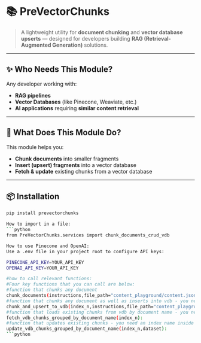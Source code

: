 # 📚 PreVectorChunks

> A lightweight utility for **document chunking** and **vector database upserts** — designed for developers building **RAG (Retrieval-Augmented Generation)** solutions.

---

## ✨ Who Needs This Module?
Any developer working with:
- **RAG pipelines**
- **Vector Databases** (like Pinecone, Weaviate, etc.)
- **AI applications** requiring **similar content retrieval**

---


## 🎯 What Does This Module Do?
This module helps you:
- **Chunk documents** into smaller fragments  
- **Insert (upsert) fragments** into a vector database  
- **Fetch & update** existing chunks from a vector database  

---

## 📦 Installation
```bash
pip install prevectorchunks

How to import in a file:  
```python
from PreVectorChunks.services import chunk_documents_crud_vdb

How to use Pinecone and OpenAI:
Use a .env file in your project root to configure API keys:

PINECONE_API_KEY=YOUR_API_KEY
OPENAI_API_KEY=YOUR_API_KEY

#how to call relevant functions:
#Four key functions that you can call are below: 
#function that chunks any document 
chunk_documents(instructions,file_path="content_playground/content.json"): 
#function that chunks any document as well as inserts into vdb - you need an index name inside index_n
chunk_and_upsert_to_vdb(index_n,instructions,file_path="content_playground/content.json"): 
#function that loads existing chunks from vdb by document name - you need an index name inside index_n 
fetch_vdb_chunks_grouped_by_document_name(index_n): 
#function that updates existing chunks - you need an index name inside index_n 
update_vdb_chunks_grouped_by_document_name(index_n,dataset):
```python